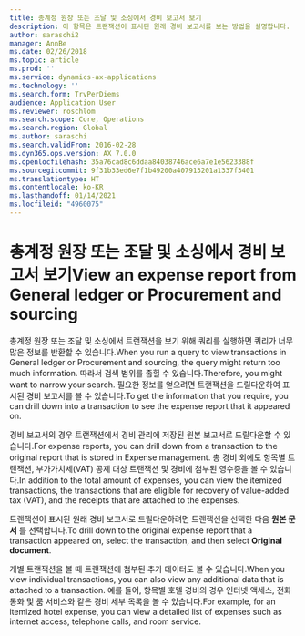 ```yaml
---
title: 총계정 원장 또는 조달 및 소싱에서 경비 보고서 보기
description: 이 항목은 트랜잭션이 표시된 원래 경비 보고서를 보는 방법을 설명합니다.
author: saraschi2
manager: AnnBe
ms.date: 02/26/2018
ms.topic: article
ms.prod: ''
ms.service: dynamics-ax-applications
ms.technology: ''
ms.search.form: TrvPerDiems
audience: Application User
ms.reviewer: roschlom
ms.search.scope: Core, Operations
ms.search.region: Global
ms.author: saraschi
ms.search.validFrom: 2016-02-28
ms.dyn365.ops.version: AX 7.0.0
ms.openlocfilehash: 35a76cad8c6ddaa84038746ace6a7e1e5623388f
ms.sourcegitcommit: 9f31b33ed6e7f1b49200a407913201a1337f3401
ms.translationtype: HT
ms.contentlocale: ko-KR
ms.lasthandoff: 01/14/2021
ms.locfileid: "4960075"
---
```

# <a name="view-an-expense-report-from-general-ledger-or-procurement-and-sourcing"></a><span data-ttu-id="0985d-103">총계정 원장 또는 조달 및 소싱에서 경비 보고서 보기</span><span class="sxs-lookup"><span data-stu-id="0985d-103">View an expense report from General ledger or Procurement and sourcing</span></span>

<span data-ttu-id="0985d-104">총계정 원장 또는 조달 및 소싱에서 트랜잭션을 보기 위해 쿼리를 실행하면 쿼리가 너무 많은 정보를 반환할 수 있습니다.</span><span class="sxs-lookup"><span data-stu-id="0985d-104">When you run a query to view transactions in General ledger or Procurement and sourcing, the query might return too much information.</span></span> <span data-ttu-id="0985d-105">따라서 검색 범위를 좁힐 수 있습니다.</span><span class="sxs-lookup"><span data-stu-id="0985d-105">Therefore, you might want to narrow your search.</span></span> <span data-ttu-id="0985d-106">필요한 정보를 얻으려면 트랜잭션을 드릴다운하여 표시된 경비 보고서를 볼 수 있습니다.</span><span class="sxs-lookup"><span data-stu-id="0985d-106">To get the information that you require, you can drill down into a transaction to see the expense report that it appeared on.</span></span>

<span data-ttu-id="0985d-107">경비 보고서의 경우 트랜잭션에서 경비 관리에 저장된 원본 보고서로 드릴다운할 수 있습니다.</span><span class="sxs-lookup"><span data-stu-id="0985d-107">For expense reports, you can drill down from a transaction to the original report that is stored in Expense management.</span></span> <span data-ttu-id="0985d-108">총 경비 외에도 항목별 트랜잭션, 부가가치세(VAT) 공제 대상 트랜잭션 및 경비에 첨부된 영수증을 볼 수 있습니다.</span><span class="sxs-lookup"><span data-stu-id="0985d-108">In addition to the total amount of expenses, you can view the itemized transactions, the transactions that are eligible for recovery of value-added tax (VAT), and the receipts that are attached to the expenses.</span></span>

<span data-ttu-id="0985d-109">트랜잭션이 표시된 원래 경비 보고서로 드릴다운하려면 트랜잭션을 선택한 다음 **원본 문서** 를 선택합니다.</span><span class="sxs-lookup"><span data-stu-id="0985d-109">To drill down to the original expense report that a transaction appeared on, select the transaction, and then select **Original document**.</span></span>

<span data-ttu-id="0985d-110">개별 트랜잭션을 볼 때 트랜잭션에 첨부된 추가 데이터도 볼 수 있습니다.</span><span class="sxs-lookup"><span data-stu-id="0985d-110">When you view individual transactions, you can also view any additional data that is attached to a transaction.</span></span> <span data-ttu-id="0985d-111">예를 들어, 항목별 호텔 경비의 경우 인터넷 액세스, 전화 통화 및 룸 서비스와 같은 경비 세부 목록을 볼 수 있습니다.</span><span class="sxs-lookup"><span data-stu-id="0985d-111">For example, for an itemized hotel expense, you can view a detailed list of expenses such as internet access, telephone calls, and room service.</span></span>

